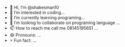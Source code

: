 - 👋 Hi, I’m @shakesman10
- 👀 I’m interested in coding...
- 🌱 I’m currently learning programing...
- 💞️ I’m looking to collaborate on programing language ...
- 📫 How to reach me call me 08145195651 ...
- 😄 Pronouns: ...
- ⚡ Fun fact: ...

<!---
shakesman10/shakesman10 is a ✨ special ✨ repository because its `README.md` (this file) appears on your GitHub profile.
You can click the Preview link to take a look at your changes.
--->
